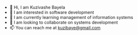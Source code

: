 - 👋 Hi, I am Kuzivashe Bayela
- 👀 I am interested in software development
- 🌱 I am currently learning management of information systems
- 💞️ I am looking to collaborate on systems development
- 📫 You can reach me at kuzibaye@gmail.com

<!---
kuzivashe/kuzivashe is a ✨ special ✨ repository because its `README.md` (this file) appears on your GitHub profile.
You can click the Preview link to take a look at your changes.
--->
